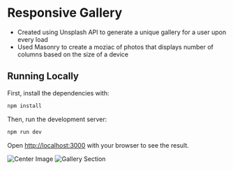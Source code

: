# Responsive Gallery
- Created using Unsplash API to generate a unique gallery for a user upon every load
- Used Masonry to create a moziac of photos that displays number of columns based on the size of a device

## Running Locally
First, install the dependencies with:
```bash
npm install
```

Then, run the development server:

```bash
npm run dev
```

Open [http://localhost:3000](http://localhost:3000) with your browser to see the result.

![Center Image](sample/image1.png)
![Gallery Section](sample/image2.png)